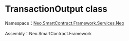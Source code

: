 # TransactionOutput class

Namespace：[Neo.SmartContract.Framework.Services.Neo](../neo.md)

Assembly：Neo.SmartContract.Framework

